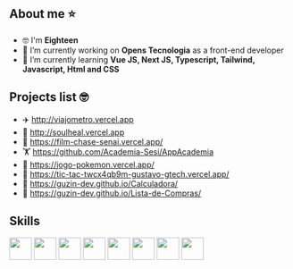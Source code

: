 ## About me ⭐ 
- 🤓 I'm **Eighteen**
- 🔭 I’m currently working on **Opens Tecnologia** as a front-end developer
- 🌱 I’m currently learning **Vue JS, Next JS, Typescript, Tailwind, Javascript, Html and CSS**

## Projects list 🤓 
- ✈️ http://viajometro.vercel.app
- 💚 http://soulheal.vercel.app
- 🎥 https://film-chase-senai.vercel.app/
- 🏋️ https://github.com/Academia-Sesi/AppAcademia
- 👾 https://jogo-pokemon.vercel.app/
- 👾 https://tic-tac-twcx4qb9m-gustavo-gtech.vercel.app/
- 🔢 https://guzin-dev.github.io/Calculadora/
- 🛒 https://guzin-dev.github.io/Lista-de-Compras/

## Skills
<img style="width: 40px" src="https://cdn.jsdelivr.net/gh/devicons/devicon/icons/javascript/javascript-original.svg"/> <img style="width: 40px" src="https://cdn.jsdelivr.net/gh/devicons/devicon/icons/html5/html5-original.svg"/> <img style="width: 40px" src="https://cdn.jsdelivr.net/gh/devicons/devicon/icons/css3/css3-original.svg"/> <img style="width: 40px" src="https://cdn.jsdelivr.net/gh/devicons/devicon/icons/git/git-original.svg"> <img style="width: 40px" src="https://cdn.jsdelivr.net/gh/devicons/devicon/icons/figma/figma-original.svg"/> <img style="width: 40px" src="https://cdn.jsdelivr.net/gh/devicons/devicon/icons/vuejs/vuejs-original.svg" /> <img style="width: 40px" src="https://cdn.jsdelivr.net/gh/devicons/devicon/icons/nextjs/nextjs-original.svg" /> <img style="width: 40px" src="https://cdn.jsdelivr.net/gh/devicons/devicon/icons/tailwindcss/tailwindcss-plain.svg" />
<br/>
